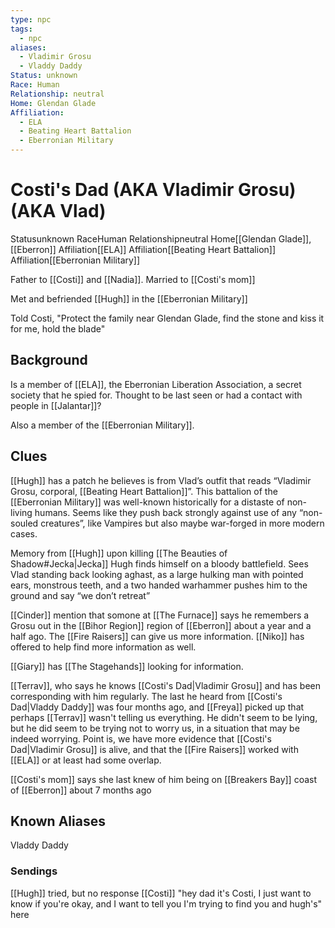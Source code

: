 ```yaml
---
type: npc
tags:
  - npc
aliases:
  - Vladimir Grosu
  - Vladdy Daddy
Status: unknown
Race: Human
Relationship: neutral
Home: Glendan Glade
Affiliation:
  - ELA
  - Beating Heart Battalion
  - Eberronian Military
---
```


# Costi's Dad (AKA Vladimir Grosu) (AKA Vlad)

<span class="dataview inline-field"><span class="inline-field-key">Status</span><span class="inline-field-value">unknown</span></span>
<span class="dataview inline-field"><span class="inline-field-key">Race</span><span class="inline-field-value">Human</span></span>
<span class="dataview inline-field"><span class="inline-field-key">Relationship</span><span class="inline-field-value">neutral</span></span>
<span class="dataview inline-field"><span class="inline-field-key">Home</span><span class="inline-field-value">[[Glendan Glade]]</span></span>, [[Eberron]]
<span class="dataview inline-field"><span class="inline-field-key">Affiliation</span><span class="inline-field-value">[[ELA]]</span></span>
<span class="dataview inline-field"><span class="inline-field-key">Affiliation</span><span class="inline-field-value">[[Beating Heart Battalion]]</span></span>
<span class="dataview inline-field"><span class="inline-field-key">Affiliation</span><span class="inline-field-value">[[Eberronian Military]]</span></span>

Father to [[Costi]] and [[Nadia]].
Married to [[Costi's mom]]

Met and befriended [[Hugh]] in the [[Eberronian Military]]

Told Costi, "Protect the family near Glendan Glade, find the stone and kiss it for me, hold the blade"

## Background
Is a member of [[ELA]], the Eberronian Liberation Association, a secret society that he spied for. Thought to be last seen or had a contact with people in [[Jalantar]]? 

Also a member of the [[Eberronian Military]].

## Clues
[[Hugh]] has a patch he believes is from Vlad’s outfit that reads “Vladimir Grosu, corporal, [[Beating Heart Battalion]]”. This battalion of the [[Eberronian Military]] was well-known historically for a distaste of non-living humans. Seems like they push back strongly against use of any “non-souled creatures”, like Vampires but also maybe war-forged in more modern cases.

Memory from [[Hugh]] upon killing [[The Beauties of Shadow#Jecka|Jecka]]
	Hugh finds himself on a bloody battlefield. Sees Vlad standing back looking aghast, as a large hulking man with pointed ears, monstrous teeth, and a two handed warhammer pushes him to the ground and say “we don’t retreat”

[[Cinder]] mention that somone at [[The Furnace]] says he remembers a Grosu out in the [[Bihor Region]] region of [[Eberron]] about a year and a half ago. The [[Fire Raisers]] can give us more information. [[Niko]] has offered to help find more information as well. 

[[Giary]] has [[The Stagehands]] looking for information.

[[Terrav]], who says he knows [[Costi's Dad|Vladimir Grosu]] and has been corresponding with him regularly. The last he heard from [[Costi's Dad|Vladdy Daddy]] was four months ago, and [[Freya]] picked up that perhaps [[Terrav]] wasn't telling us everything. He didn't seem to be lying, but he did seem to be trying not to worry us, in a situation that may be indeed worrying. Point is, we have more evidence that [[Costi's Dad|Vladimir Grosu]] is alive, and that the [[Fire Raisers]] worked with [[ELA]] or at least had some overlap.

[[Costi's mom]] says she last knew of him being on [[Breakers Bay]] coast of [[Eberron]] about 7  months ago

## Known Aliases
Vladdy Daddy

### Sendings
[[Hugh]] tried, but no response
[[Costi]] "hey dad it's Costi, I just want to know if you're okay, and I want to tell you I'm trying to find you and hugh's" here